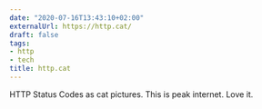 ```yaml
---
date: "2020-07-16T13:43:10+02:00"
externalUrl: https://http.cat/
draft: false
tags:
- http
- tech
title: http.cat
---
```

HTTP Status Codes as cat pictures. This is peak internet. Love it.
